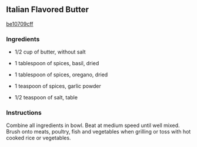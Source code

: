 ## Italian Flavored Butter

[be10709cff](http://www.landolakes.com/recipe/707/italian-flavored-butter)

### Ingredients

 - 1/2 cup of butter, without salt

 - 1 tablespoon of spices, basil, dried

 - 1 tablespoon of spices, oregano, dried

 - 1 teaspoon of spices, garlic powder

 - 1/2 teaspoon of salt, table

### Instructions

Combine all ingredients in bowl. Beat at medium speed until well mixed. Brush onto meats, poultry, fish and vegetables when grilling or toss with hot cooked rice or vegetables.